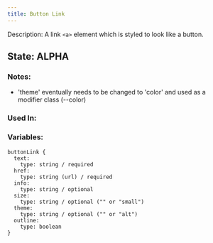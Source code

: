 ```yaml
---
title: Button Link
---
```

Description: A link `<a>` element which is styled to look like a button.

## State: ALPHA

### Notes:
- 'theme' eventually needs to be changed to 'color' and used as a modifier class (--color)

### Used In:

### Variables:
~~~
buttonLink {
  text: 
    type: string / required
  href:
    type: string (url) / required
  info: 
    type: string / optional
  size:
    type: string / optional ("" or "small")
  theme:
    type: string / optional ("" or "alt")
  outline: 
    type: boolean
}
~~~
